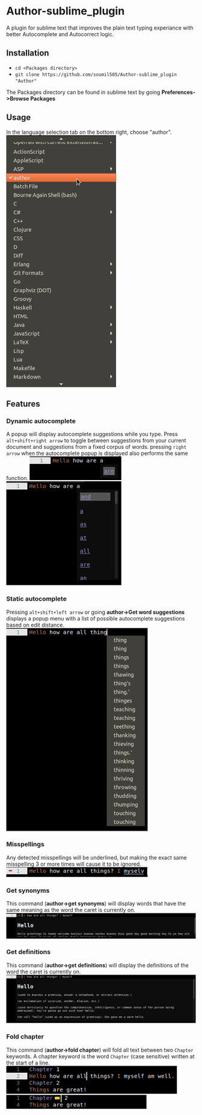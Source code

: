 # Author-sublime_plugin
A plugin for sublime text that improves the plain text typing experiance with better Autocomplete and Autocorrect logic.

## Installation
- `cd <Packages directory>`
- `git clone https://github.com/soumil505/Author-sublime_plugin "Author"`
<!-- end of the list -->
The Packages directory can be found in sublime text by going **Preferences->Browse Packages**

## Usage
In the language selection tab on the bottom right, choose "author".
![usage](/images/Usage.png)

## Features
### Dynamic autocomplete
A popup will display autocomplete suggestions while you type. Press `alt+shift+right arrow` to toggle between suggestions from your current document and suggestions from a fixed corpus of words. pressing `right arrow` when the autocomplete popup is displayed also performs the same function.
![dynamic autocomplete](/images/dynamic.png)
![dynamic autocomplete toggled](/images/dynamic2.png)

### Static autocomplete
Pressing `alt+shift+left arrow` or going **author->Get word suggestions** displays a popup menu with a list of possible autocomplete suggestions based on edit distance. 
![static autocomplete](/images/static.png)

### Misspellings
Any detected misspellings will be underlined, but making the exact same misspelling 3 or more times will cause it to be ignored.
![misspellings](/images/misspell.png)

### Get synonyms
This command (**author->get synonyms**) will display words that have the same meaning as the word the caret is currently on.
![synonyms](/images/synonyms.png)

### Get definitions
This command (**author->get definitions**) will display the definitions of the word the caret is currently on.
![definitions](/images/definition.png)

### Fold chapter
This command (**author->fold chapter**) will fold all text between two `Chapter` keywords. A chapter keyword is the word `Chapter` (case sensitive) written at the start of a line.
![Chapter unfolded](/images/unfolded.png)
![Chapter folded](/images/folded.png)
